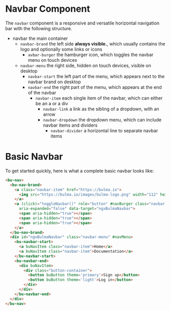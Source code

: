 # Navbar Component

The `navbar` component is a responsive and versatile horizontal navigation bar with the following structure.

- navbar the main container
  - `navbar-brand` the left side **always visible.**, which usually contains the logo and optionally some links or icons
    - `avbar-burger` the hamburger icon, which toggles the navbar menu on touch devices
  - `navbar-menu` the right side, hidden on touch devices, visible on desktop
    - `navbar-start` the left part of the menu, which appears next to the navbar brand on desktop
    - `navbar-end` the right part of the menu, which appears at the end of the navbar
      - `navbar-item` each single item of the navbar, which can either be an a or a div
        - `navbar-link` a link as the sibling of a dropdown, with an arrow
        - `navbar-dropdown` the dropdown menu, which can include navbar items and dividers
          - `navbar-divider` a horizontal line to separate navbar items

# Basic Navbar

To get started quickly, here is what a complete basic navbar looks like:

```html
<bu-nav>
  <bu-nav-brand>
    <a class="navbar-item" href="https://bulma.io">
      <img src="https://bulma.io/images/bulma-logo.png" width="112" height="28">
    </a>
    <a (click)="toggleNavbar()" role="button" #navBurger class="navbar-burger burger" aria-label="menu"
      aria-expanded="false" data-target="ngxBulmaNavbar">
      <span aria-hidden="true"></span>
      <span aria-hidden="true"></span>
      <span aria-hidden="true"></span>
    </a>
  </bu-nav-brand>
  <div id="ngxBulmaNavbar" class="navbar-menu" #navMenu>
    <bu-navbar-start>
      <a buNavItem class="navbar-item">Home</a>
      <a buNavItem class="navbar-item">Documentation</a>
    </bu-navbar-start>
    <bu-navbar-end>
      <div buNavItem>
        <div class="button-container">
          <button buButton theme='primary'>Sign up</button>
          <button buButton theme='light'>Log in</button>
        </div>
      </div>
    </bu-navbar-end>
  </div>
</bu-nav>
```
